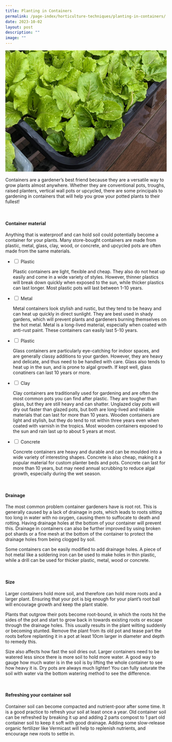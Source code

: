 ```yaml
---
title: Planting in Containers
permalink: /page-index/horticulture-techniques/planting-in-containers/
date: 2023-10-02
layout: post
description: ""
image: ""
---
```

<section>
	<img title="Photo by Jacqueline Chua." src="/images/Horti%20techniques/ContainerGardening_Jacchua%20(2).jpg">
	<p>Containers are a gardener’s best friend because they are a versatile way to grow plants almost anywhere. Whether they are conventional pots, troughs, raised planters, vertical wall pots or upcycled, there are some principals to gardening in containers that will help you grow your potted plants to their fullest!</p>
	<br>
</section>

<section>
	<h4>Container material</h4>
	<p>Anything that is waterproof and can hold soil could potentially become a container for your plants. Many store-bought containers are made from plastic, metal, glass, clay, wood, or concrete, and upcycled pots are often made from the same materials.</p>
	<ul class="jekyllcodex_accordion">
		<li><input type="checkbox" id="accordion1">
		<label for="accordion1">Plastic</label><div>
			<p>Plastic containers are light, flexible and cheap. They also do not heat up easily and come in a wide variety of styles. However, thinner plastics will break down quickly when exposed to the sun, while thicker plastics can last longer. Most plastic pots will last between 1-10 years.</p>
		</div></li>
		<li><input type="checkbox" id="accordion2">
		<label for="accordion2">Metal</label><div>
			<p>Metal containers look stylish and rustic, but they tend to be heavy and can heat up quickly in direct sunlight. They are best used in shady gardens, which will prevent plants and gardeners burning themselves on the hot metal. Metal is a long-lived material, especially when coated with anti-rust paint. These containers can easily last 5-10 years.</p>
		</div></li>
		<li><input type="checkbox" id="accordion3">
		<label for="accordion3">Plastic</label><div>
			<p>Glass containers are particularly eye-catching for indoor spaces, and are generally classy additions to your garden. However, they are heavy and delicate, and thus need to be handled with care. Glass also tends to heat up in the sun, and is prone to algal growth. If kept well, glass conatiners can last 10 years or more.</p>
		</div></li>
		<li><input type="checkbox" id="accordion4">
		<label for="accordion4">Clay</label><div>
			<p>Clay containers are traditionally used for gardening and are often the most common pots you can find after plastic. They are tougher than glass, but they are still heavy and can shatter. Unglazed clay pots will dry out faster than glazed pots, but both are long-lived and reliable materials that can last for more than 10 years. 
Wooden containers are light and stylish, but they do tend to rot within three years even when coated with varnish in the tropics. Most wooden containers exposed to the sun and rain last up to about 5 years at most.</p>
		</div></li>
		<li><input type="checkbox" id="accordion5">
		<label for="accordion5">Concrete</label><div>
			<p>Concrete containers are heavy and durable and can be moulded into a wide variety of interesting shapes. Concrete is also cheap, making it a popular material for custom planter beds and pots. Concrete can last for more than 10 years, but may need annual scrubbing to reduce algal growth, especially during the wet season.</p>
		</div></li>
	</ul>
	<br>


<section>
	<h4>Drainage</h4>
	<p>The most common problem container gardeners have is root rot. This is generally caused by a lack of drainage in pots, which leads to roots sitting too long in water with no oxygen, causing them to suffocate to death and rotting.   
Having drainage holes at the bottom of your container will prevent this. Drainage in containers can also be further improved by using broken pot shards or a fine mesh at the bottom of the container to protect the drainage holes from being clogged by soil.</p>
	<p>Some containers can be easily modified to add drainage holes. A piece of hot metal like a soldering iron can be used to make holes in thin plastic, while a drill can be used for thicker plastic, metal, wood or concrete.</p>
	<br>
</section>

<section>
	<h4>Size</h4>
	<p>Larger containers hold more soil, and therefore can hold more roots and a larger plant. Ensuring that your pot is big enough for your plant’s root ball will encourage growth and keep the plant stable.</p>
	<p>Plants that outgrow their pots become root-bound, in which the roots hit the sides of the pot and start to grow back in towards existing roots or escape through the drainage holes. This usually results in the plant wilting suddenly or becoming stunted.  Remove the plant from its old pot and tease part the roots before replanting it in a pot at least 10cm larger in diameter and depth to remedy this.</p>
	<p>Size also affects how fast the soil dries out. Larger containers need to be watered less since there is more soil to hold more water. A good way to gauge how much water is in the soil is by lifting the whole container to see how heavy it is. Dry pots are always much lighter! You can fully saturate the soil with water via the bottom watering method to see the difference.</p>
	<br>
</section>
	
<section>
	<h4>Refreshing your container soil</h4>
	<p>Container soil can become compacted and nutrient-poor after some time. It is a good practice to refresh your soil at least once a year. Old container soil can be refreshed by breaking it up and adding 2 parts compost to 1 part old container soil to keep it soft with good drainage. Adding some slow-release organic fertilizer like Vermicast will help to replenish nutrients, and encourage new roots to settle in.</p>
	<br>
</section></section>